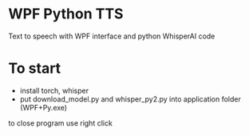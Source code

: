 # WPF Python TTS
Text to speech with WPF interface and python WhisperAI code

# To start
- install torch, whisper
- put download_model.py and whisper_py2.py into application folder (WPF+Py.exe)

to close program use right click
